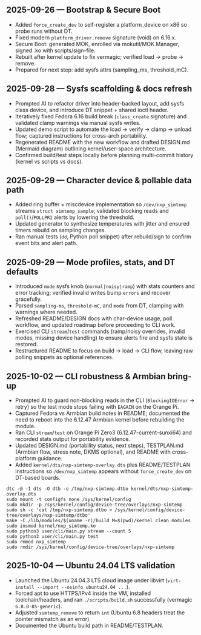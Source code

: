 ## 2025-09-26 — Bootstrap & Secure Boot
- Added `force_create_dev` to self-register a platform_device on x86 so probe runs without DT.
- Fixed modern `platform_driver.remove` signature (void) on 6.16.x.
- Secure Boot: generated MOK, enrolled via mokutil/MOK Manager, signed .ko with scripts/sign-file.
- Rebuilt after kernel update to fix vermagic; verified load → probe → remove.
- Prepared for next step: add sysfs attrs (sampling_ms, threshold_mC).

## 2025-09-28 — Sysfs scaffolding & docs refresh
- Prompted AI to refactor driver into header-backed layout, add sysfs class device, and introduce DT snippet + shared ioctl header.
- Iteratively fixed Fedora 6.16 build break (`class_create` signature) and validated clamp warnings via manual sysfs writes.
- Updated demo script to automate the load → verify → clamp → unload flow; captured instructions for cross-arch portability.
- Regenerated README with the new workflow and drafted DESIGN.md (Mermaid diagram) outlining kernel/user-space architecture.
- Confirmed build/test steps locally before planning multi-commit history (kernel vs scripts vs docs).
## 2025-09-29 — Character device & pollable data path
- Added ring buffer + miscdevice implementation so `/dev/nxp_simtemp` streams `struct simtemp_sample`; validated blocking reads and `poll()`/`POLLPRI` alerts by lowering the threshold.
- Updated generator to synthesize temperatures with jitter and ensured timers rebuild on sampling changes.
- Ran manual tests (`dd`, Python poll snippet) after rebuild/sign to confirm event bits and alert path.

## 2025-09-29 — Mode profiles, stats, and DT defaults
- Introduced `mode` sysfs knob (`normal|noisy|ramp`) with stats counters and error tracking; verified invalid writes bump `errors` and recover gracefully.
- Parsed `sampling-ms`, `threshold-mC`, and `mode` from DT, clamping with warnings where needed.
- Refreshed README/DESIGN docs with char-device usage, poll workflow, and updated roadmap before proceeding to CLI work.
- Exercised CLI `stream`/`test` commands (ramp/noisy overrides, invalid modes, missing device handling) to ensure alerts fire and sysfs state is restored.
- Restructured README to focus on build → load → CLI flow, leaving raw polling snippets as optional references.

## 2025-10-02 — CLI robustness & Armbian bring-up
- Prompted AI to guard non-blocking reads in the CLI (`BlockingIOError` -> retry) so the test mode stops failing with `EAGAIN` on the Orange Pi.
- Captured Fedora vs Armbian build notes in README; documented the need to reboot into the 6.12.47 Armbian kernel before rebuilding the module.
- Ran CLI `stream`/`test` on Orange Pi Zero3 (6.12.47-current-sunxi64) and recorded stats output for portability evidence.
- Updated DESIGN.md (portability status, next steps), TESTPLAN.md (Armbian flow, stress note, DKMS optional), and README with cross-platform guidance.
- Added `kernel/dts/nxp-simtemp-overlay.dts` plus README/TESTPLAN instructions so `/dev/nxp_simtemp` appears without `force_create_dev` on DT-based boards.
```synced-commands
dtc -@ -I dts -O dtb -o /tmp/nxp-simtemp.dtbo kernel/dts/nxp-simtemp-overlay.dts
sudo mount -t configfs none /sys/kernel/config
sudo mkdir -p /sys/kernel/config/device-tree/overlays/nxp-simtemp
sudo sh -c 'cat /tmp/nxp-simtemp.dtbo > /sys/kernel/config/device-tree/overlays/nxp-simtemp/dtbo'
make -C /lib/modules/$(uname -r)/build M=$(pwd)/kernel clean modules
sudo insmod kernel/nxp_simtemp.ko
sudo python3 user/cli/main.py stream --count 5
sudo python3 user/cli/main.py test
sudo rmmod nxp_simtemp
sudo rmdir /sys/kernel/config/device-tree/overlays/nxp-simtemp
```

## 2025-10-04 — Ubuntu 24.04 LTS validation
- Launched the Ubuntu 24.04.3 LTS cloud image under libvirt (`virt-install --import --osinfo ubuntu24.04 ...`).
- Forced apt to use HTTPS/IPv4 inside the VM, installed toolchain/headers, and ran `./scripts/build.sh` successfully (vermagic `6.8.0-85-generic`).
- Adjusted `simtemp_remove` to return `int` (Ubuntu 6.8 headers treat the pointer mismatch as an error).
- Documented the Ubuntu build path in README/TESTPLAN.
